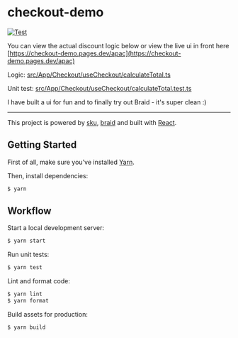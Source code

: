 # checkout-demo

[![Test](https://github.com/tadhglewis/checkout-demo/actions/workflows/test.yml/badge.svg)](https://github.com/tadhglewis/checkout-demo/actions/workflows/test.yml)

You can view the actual discount logic below or view the live ui in front here [https://checkout-demo.pages.dev/apac](https://checkout-demo.pages.dev/apac)

Logic: [src/App/Checkout/useCheckout/calculateTotal.ts](https://github.com/tadhglewis/checkout-demo/blob/master/src/App/Checkout/useCheckout/calculateTotal.ts)

Unit test: [src/App/Checkout/useCheckout/calculateTotal.test.ts](https://github.com/tadhglewis/checkout-demo/blob/master/src/App/Checkout/useCheckout/calculateTotal.test.ts)

I have built a ui for fun and to finally try out Braid - it's super clean :)

----

This project is powered by [sku](https://github.com/seek-oss/sku), [braid](https://github.com/seek-oss/braid-design-system) and built with [React](https://facebook.github.io/react).

## Getting Started

First of all, make sure you&#39;ve installed [Yarn](https://yarnpkg.com).

Then, install dependencies:

```bash
$ yarn
```

## Workflow

Start a local development server:

```bash
$ yarn start
```

Run unit tests:

```bash
$ yarn test
```

Lint and format code:

```bash
$ yarn lint
$ yarn format
```

Build assets for production:

```bash
$ yarn build
```
